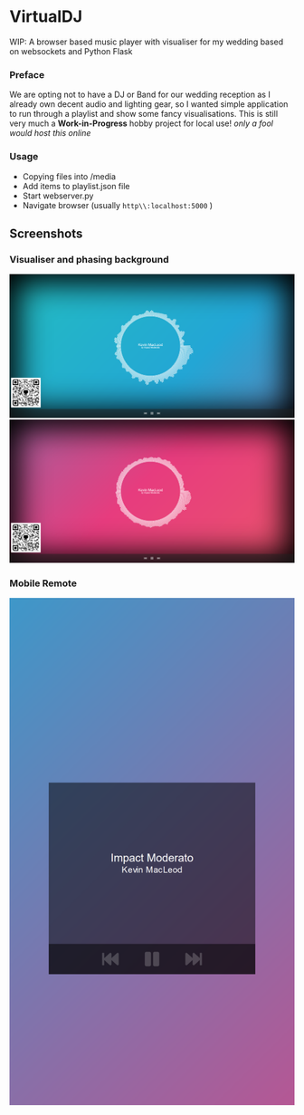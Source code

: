 # VirtualDJ
WIP: A browser based music player with visualiser for my wedding based on websockets and Python Flask

### Preface
We are opting not to have a DJ or Band for our wedding reception as I already own decent audio and lighting gear,
so I wanted simple application to run through a playlist and show some fancy visualisations. This is still very much
a **Work-in-Progress** hobby project for local use! *only a fool would host this online*

### Usage
* Copying files into /media
* Add items to playlist.json file
* Start webserver.py
* Navigate browser (usually ```http\\:localhost:5000``` )

## Screenshots

### Visualiser and phasing background
![Desktop](https://github.com/AllanGallop/VirtualDJ/blob/master/webserver/screenshots/Screenshot_Desktop_1.png)
![Desktop](https://github.com/AllanGallop/VirtualDJ/blob/master/webserver/screenshots/Screenshot_Desktop_2.png)

### Mobile Remote
![Mobile Remote](https://github.com/AllanGallop/VirtualDJ/blob/master/webserver/screenshots/Screenshot_Mobile_1.png)
